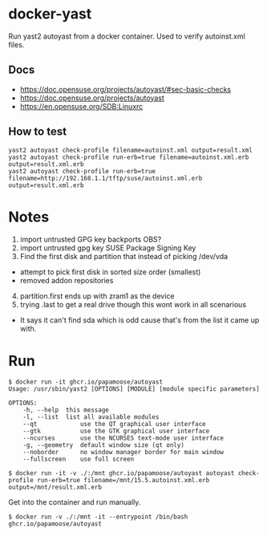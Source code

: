 # docker-yast
Run yast2 autoyast from a docker container. Used to verify autoinst.xml files.


## Docs
* https://doc.opensuse.org/projects/autoyast/#sec-basic-checks
* https://doc.opensuse.org/projects/autoyast
* https://en.opensuse.org/SDB:Linuxrc


## How to test

```
yast2 autoyast check-profile filename=autoinst.xml output=result.xml
yast2 autoyast check-profile run-erb=true filename=autoinst.xml.erb output=result.xml.erb
yast2 autoyast check-profile run-erb=true filename=http://192.168.1.1/tftp/suse/autoinst.xml.erb output=result.xml.erb
```

# Notes

1. import untrusted GPG key backports OBS?
2. import untrusted gpg key SUSE Package Signing Key
3. Find the first disk and partition that instead of picking /dev/vda
  - attempt to pick first disk in sorted size order (smallest)
  - removed addon repositories
4. partition.first ends up with zram1 as the device
5. trying .last to get a real drive though this wont work in all scenarious
  - It says it can't find sda which is odd cause that's from the list it came up with.



# Run

```
$ docker run -it ghcr.io/papamoose/autoyast 
Usage: /usr/sbin/yast2 [OPTIONS] [MODULE] [module specific parameters]

OPTIONS:
	-h, --help	this message
	-l, --list	list all available modules
	--qt            use the QT graphical user interface
	--gtk           use the GTK graphical user interface
	--ncurses       use the NCURSES text-mode user interface
	-g, --geometry	default window size (qt only)
	--noborder      no window manager border for main window
	--fullscreen    use full screen
```

```
$ docker run -it -v ./:/mnt ghcr.io/papamoose/autoyast autoyast check-profile run-erb=true filename=/mnt/15.5.autoinst.xml.erb output=/mnt/result.xml.erb
```

Get into the container and run manually.
```
$ docker run -v ./:/mnt -it --entrypoint /bin/bash ghcr.io/papamoose/autoyast
```
